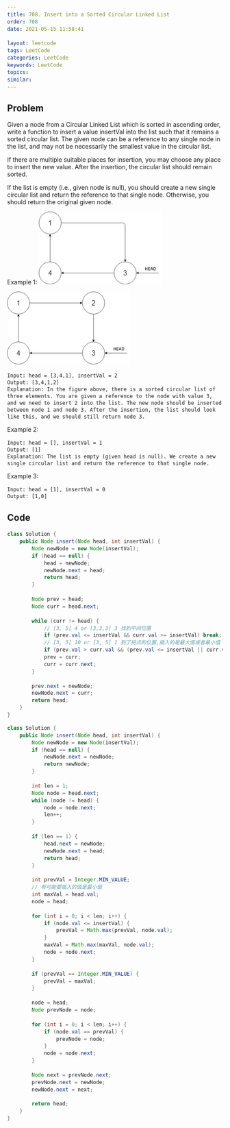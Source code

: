 ```yaml
---
title: 708. Insert into a Sorted Circular Linked List
order: 708
date: 2021-05-15 11:58:41

layout: leetcode
tags: LeetCode
categories: LeetCode
keywords: LeetCode
topics:
similar:
---
```


## Problem


Given a node from a Circular Linked List which is sorted in ascending order, write a function to insert a value insertVal into the list such that it remains a sorted circular list. The given node can be a reference to any single node in the list, and may not be necessarily the smallest value in the circular list.

If there are multiple suitable places for insertion, you may choose any place to insert the new value. After the insertion, the circular list should remain sorted.

If the list is empty (i.e., given node is null), you should create a new single circular list and return the reference to that single node. Otherwise, you should return the original given node.



Example 1:
![image tooltip here](./assets/708-1.jpeg)

![image tooltip here](./assets/708-2.jpeg)

```
Input: head = [3,4,1], insertVal = 2
Output: [3,4,1,2]
Explanation: In the figure above, there is a sorted circular list of three elements. You are given a reference to the node with value 3, and we need to insert 2 into the list. The new node should be inserted between node 1 and node 3. After the insertion, the list should look like this, and we should still return node 3.
```


Example 2:
```
Input: head = [], insertVal = 1
Output: [1]
Explanation: The list is empty (given head is null). We create a new single circular list and return the reference to that single node.
```
Example 3:
```
Input: head = [1], insertVal = 0
Output: [1,0]
```
## Code

```java
class Solution {
    public Node insert(Node head, int insertVal) {
        Node newNode = new Node(insertVal);
        if (head == null) {
            head = newNode;
            newNode.next = head;
            return head;
        }

        Node prev = head;
        Node curr = head.next;

        while (curr != head) {
            // [3, 5] 4 or [3,3,3] 3 找到中间位置
            if (prev.val <= insertVal && curr.val >= insertVal) break;
            // [3, 5] 10 or [3, 5] 1 到了拐点的位置,插入的是最大值或者最小值
            if (prev.val > curr.val && (prev.val <= insertVal || curr.val >= insertVal)) break;
            prev = curr;
            curr = curr.next;
        }

        prev.next = newNode;
        newNode.next = curr;
        return head;
    }
}
```

```java
class Solution {
    public Node insert(Node head, int insertVal) {
        Node newNode = new Node(insertVal);
        if (head == null) {
            newNode.next = newNode;
            return newNode;
        }

        int len = 1;
        Node node = head.next;
        while (node != head) {
            node = node.next;
            len++;
        }

        if (len == 1) {
            head.next = newNode;
            newNode.next = head;
            return head;
        }

        int prevVal = Integer.MIN_VALUE;
        // 有可能要插入的值是最小值
        int maxVal = head.val;
        node = head;

        for (int i = 0; i < len; i++) {
            if (node.val <= insertVal) {
                prevVal = Math.max(prevVal, node.val);
            }
            maxVal = Math.max(maxVal, node.val);
            node = node.next;
        }

        if (prevVal == Integer.MIN_VALUE) {
            prevVal = maxVal;
        }

        node = head;
        Node prevNode = node;

        for (int i = 0; i < len; i++) {
            if (node.val == prevVal) {
                prevNode = node;
            }
            node = node.next;
        }

        Node next = prevNode.next;
        prevNode.next = newNode;
        newNode.next = next;

        return head;
    }
}
```

